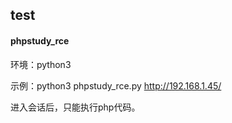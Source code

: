 ## test

#### phpstudy_rce 

环境：python3

示例：python3 phpstudy_rce.py http://192.168.1.45/

进入会话后，只能执行php代码。
